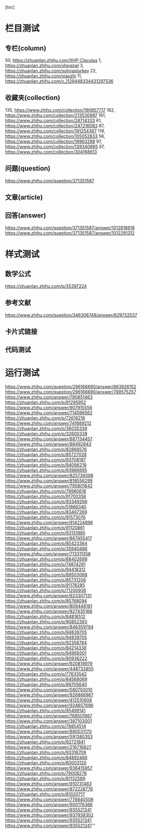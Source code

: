[toc]

# 栏目测试

## 专栏(column)

50, https://zhuanlan.zhihu.com/XHP-Claculus
1,  https://zhuanlan.zhihu.com/xhpgzwl
3,  https://zhuanlan.zhihu.com/suhnasturkey
22, https://zhuanlan.zhihu.com/xiaozhi
11, https://zhuanlan.zhihu.com/c_1129448334431297536

## 收藏夹(collection)

135, https://www.zhihu.com/collection/190857717
182, https://www.zhihu.com/collection/213530997
161, https://www.zhihu.com/collection/28714333
61,  https://www.zhihu.com/collection/247216083
87,  https://www.zhihu.com/collection/191254367
119, https://www.zhihu.com/collection/105052833
56,  https://www.zhihu.com/collection/19963298
97,  https://www.zhihu.com/collection/139340665
97,  https://www.zhihu.com/collection/304168613

## 问题(question)

https://www.zhihu.com/question/371351587

## 文章(article)

## 回答(answer)

https://www.zhihu.com/question/371351587/answer/1012818618
https://www.zhihu.com/question/371351587/answer/1012291312

# 样式测试

## 数学公式

https://zhuanlan.zhihu.com/p/35397224

## 参考文献

https://www.zhihu.com/question/346306748/answer/829732537

## 卡片式链接

## 代码测试


# 运行测试

https://www.zhihu.com/question/296166690/answer/863926152
https://www.zhihu.com/question/296166690/answer/789575257
https://www.zhihu.com/answer/790851463
https://zhuanlan.zhihu.com/p/91295952
https://www.zhihu.com/answer/907915556
https://www.zhihu.com/answer/714596562
https://zhuanlan.zhihu.com/p/72616216
https://www.zhihu.com/answer/741689212
https://zhuanlan.zhihu.com/p/36035339
https://zhuanlan.zhihu.com/p/32600338
https://www.zhihu.com/answer/887134457
https://www.zhihu.com/answer/88492843
https://zhuanlan.zhihu.com/p/82868576
https://zhuanlan.zhihu.com/p/85727028
https://zhuanlan.zhihu.com/p/93708197
https://zhuanlan.zhihu.com/p/94096219
https://zhuanlan.zhihu.com/p/93966695
https://www.zhihu.com/answer/825739398
https://www.zhihu.com/answer/818556299
https://www.zhihu.com/answer/795801842
https://zhuanlan.zhihu.com/p/79980618
https://zhuanlan.zhihu.com/p/91700358
https://zhuanlan.zhihu.com/p/93349266
https://zhuanlan.zhihu.com/p/51866340
https://zhuanlan.zhihu.com/p/83467269
https://zhuanlan.zhihu.com/p/91573076
https://www.zhihu.com/answer/914224896
https://zhuanlan.zhihu.com/p/91120861
https://zhuanlan.zhihu.com/p/93131985
https://www.zhihu.com/answer/867455417
https://zhuanlan.zhihu.com/p/85423364
https://zhuanlan.zhihu.com/p/35940466
https://www.zhihu.com/answer/713311358
https://zhuanlan.zhihu.com/p/88402699
https://zhuanlan.zhihu.com/p/74874291
https://zhuanlan.zhihu.com/p/94418312
https://zhuanlan.zhihu.com/p/89503068
https://zhuanlan.zhihu.com/p/85731206
https://zhuanlan.zhihu.com/p/91178285
https://zhuanlan.zhihu.com/p/71200936
https://www.zhihu.com/answer/923307131
https://zhuanlan.zhihu.com/p/85768094
https://www.zhihu.com/answer/809448161
https://www.zhihu.com/answer/827435166
https://zhuanlan.zhihu.com/p/84816512
https://zhuanlan.zhihu.com/p/90852393
https://www.zhihu.com/answer/846359794
https://zhuanlan.zhihu.com/p/94839705
https://zhuanlan.zhihu.com/p/94839705
https://zhuanlan.zhihu.com/p/92358784
https://zhuanlan.zhihu.com/p/84214338
https://zhuanlan.zhihu.com/p/94969301
https://zhuanlan.zhihu.com/p/90936222
https://www.zhihu.com/answer/920819979
https://www.zhihu.com/answer/448732805
https://zhuanlan.zhihu.com/p/77633542
https://zhuanlan.zhihu.com/p/84568069
https://zhuanlan.zhihu.com/p/89705640
https://www.zhihu.com/answer/580750010
https://www.zhihu.com/answer/926866967
https://www.zhihu.com/answer/412510608
https://www.zhihu.com/answer/924657696
https://zhuanlan.zhihu.com/p/95499141
https://www.zhihu.com/answer/768501967
https://www.zhihu.com/answer/387103001
https://zhuanlan.zhihu.com/p/78854514
https://www.zhihu.com/answer/890031170
https://www.zhihu.com/answer/591380353
https://zhuanlan.zhihu.com/p/92721841
https://www.zhihu.com/answer/216716827
https://zhuanlan.zhihu.com/p/93316709
https://zhuanlan.zhihu.com/p/84892466
https://zhuanlan.zhihu.com/p/60003120
https://www.zhihu.com/answer/936415957
https://zhuanlan.zhihu.com/p/79008276
https://zhuanlan.zhihu.com/p/81132589
https://www.zhihu.com/answer/910731483
https://www.zhihu.com/answer/872228776
https://zhuanlan.zhihu.com/p/81020717
https://www.zhihu.com/answer/778840509
https://www.zhihu.com/answer/900176366
https://www.zhihu.com/answer/935521241
https://www.zhihu.com/answer/937938302
https://www.zhihu.com/answer/935521241
https://www.zhihu.com/answer/935521241'''